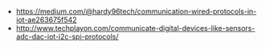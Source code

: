- https://medium.com/@hardy96tech/communication-wired-protocols-in-iot-ae263675f542
- http://www.techplayon.com/communicate-digital-devices-like-sensors-adc-dac-iot-i2c-spi-protocols/